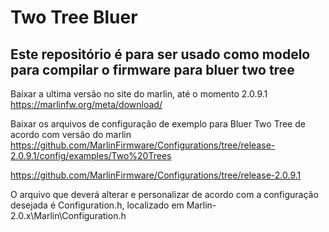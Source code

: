 # Two Tree Bluer

## Este repositório é para ser usado como modelo para compilar o firmware para bluer two tree

Baixar a ultima versão no site do marlin, até o momento 2.0.9.1
https://marlinfw.org/meta/download/

Baixar os arquivos de configuração de exemplo para Bluer Two Tree de acordo com versão do marlin
https://github.com/MarlinFirmware/Configurations/tree/release-2.0.9.1/config/examples/Two%20Trees

https://github.com/MarlinFirmware/Configurations/tree/release-2.0.9.1


O arquivo que deverá alterar e personalizar de acordo com a configuração desejada é Configuration.h, localizado em Marlin-2.0.x\Marlin\Configuration.h